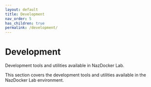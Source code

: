 ```yaml
---
layout: default
title: Development
nav_order: 5
has_children: true
permalink: /development/
---
```


# Development

Development tools and utilities available in NazDocker Lab.

This section covers the development tools and utilities available in the NazDocker Lab environment. 